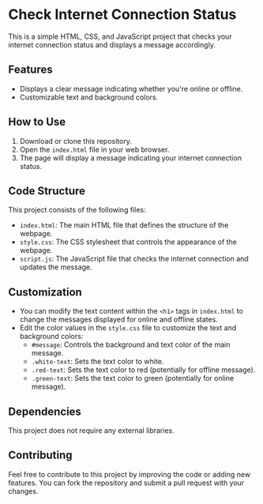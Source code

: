 # Check Internet Connection Status

This is a simple HTML, CSS, and JavaScript project that checks your internet connection status and displays a message accordingly.

## Features

* Displays a clear message indicating whether you're online or offline.
* Customizable text and background colors.

## How to Use

1. Download or clone this repository.
2. Open the `index.html` file in your web browser.
3. The page will display a message indicating your internet connection status.

## Code Structure

This project consists of the following files:

* `index.html`: The main HTML file that defines the structure of the webpage.
* `style.css`: The CSS stylesheet that controls the appearance of the webpage.
* `script.js`: The JavaScript file that checks the internet connection and updates the message.

## Customization

* You can modify the text content within the `<h1>` tags in `index.html` to change the messages displayed for online and offline states.
* Edit the color values in the `style.css` file to customize the text and background colors:
    * `#message`: Controls the background and text color of the main message.
    * `.white-text`: Sets the text color to white.
    * `.red-text`: Sets the text color to red (potentially for offline message).
    * `.green-text`: Sets the text color to green (potentially for online message).

## Dependencies

This project does not require any external libraries.

## Contributing

Feel free to contribute to this project by improving the code or adding new features. You can fork the repository and submit a pull request with your changes.